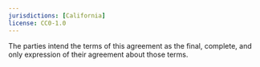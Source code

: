 ```yaml
---
jurisdictions: [California]
license: CC0-1.0
---
```


The parties intend the terms of this agreement as the final, complete, and only expression of their agreement about those terms.
